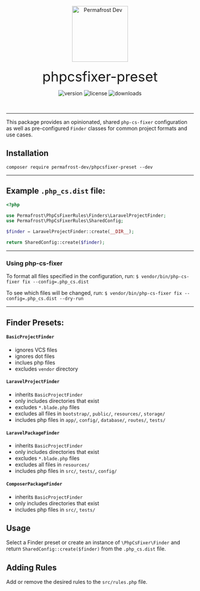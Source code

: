 <p align="center">
<img src="https://static.permafrost.dev/images/permafrost-logo-02.png" alt="Permafrost Dev" height="150" style="block">
<br><br>
<span style="font-size:2.3rem">phpcsfixer-preset</span>
</p>

<p align="center">
<img src="https://img.shields.io/packagist/v/permafrost-dev/phpcsfixer-preset" alt="version"/> <img src="https://img.shields.io/packagist/l/permafrost-dev/phpcsfixer-preset" alt="license"/> <img src="https://img.shields.io/packagist/dt/permafrost-dev/phpcsfixer-preset" alt="downloads"/>
</p>

<br>

---

This package provides an opinionated, shared `php-cs-fixer` configuration as well as pre-configured `Finder` classes for common project formats and use cases.

## Installation

`composer require permafrost-dev/phpcsfixer-preset --dev`

---

## Example `.php_cs.dist` file:

```php
<?php

use Permafrost\PhpCsFixerRules\Finders\LaravelProjectFinder;
use Permafrost\PhpCsFixerRules\SharedConfig;

$finder = LaravelProjectFinder::create(__DIR__);

return SharedConfig::create($finder);
```
---

### Using php-cs-fixer

To format all files specified in the configuration, run:
`$ vendor/bin/php-cs-fixer fix --config=.php_cs.dist`

To see which files will be changed, run:
`$ vendor/bin/php-cs-fixer fix --config=.php_cs.dist --dry-run`

---

## Finder Presets:

#### `BasicProjectFinder`
- ignores VCS files
- ignores dot files
- inclues php files
- excludes `vendor` directory

#### `LaravelProjectFinder`
- inherits `BasicProjectFinder`
- only includes directories that exist
- excludes `*.blade.php` files
- excludes all files in `bootstrap/`, `public/`, `resources/`, `storage/`
- includes php files in `app/`, `config/`, `database/`, `routes/`, `tests/`

#### `LaravelPackageFinder`
- inherits `BasicProjectFinder`
- only includes directories that exist
- excludes `*.blade.php` files
- excludes all files in `resources/`
- includes php files in `src/`, `tests/`, `config/`

#### `ComposerPackageFinder`
- inherits `BasicProjectFinder`
- only includes directories that exist
- includes php files in `src/`, `tests/`

## Usage
Select a Finder preset or create an instance of `\PhpCsFixer\Finder` and return `SharedConfig::create($finder)` from the `.php_cs.dist` file.

## Adding Rules
Add or remove the desired rules to the `src/rules.php` file.

